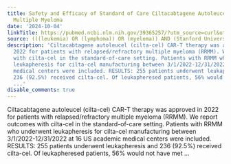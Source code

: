 ```yaml
---
title: Safety and Efficacy of Standard of Care Ciltacabtagene Autoleucel for Relapsed/Refractory
  Multiple Myeloma
date: '2024-10-04'
linkTitle: https://pubmed.ncbi.nlm.nih.gov/39365257/?utm_source=curl&utm_medium=rss&utm_campaign=pubmed-2&utm_content=1Rkszs2HVZ2RHP33OibaNFew6VK-LzjJWTD4GwmLlk8B-wCceh&fc=20220923065203&ff=20241005190856&v=2.18.0.post9+e462414
source: (((leukemia) OR (lymphoma)) OR (myeloma)) AND (Stanford University[Affiliation])
description: 'Ciltacabtagene autoleucel (cilta-cel) CAR-T therapy was approved in
  2022 for patients with relapsed/refractory multiple myeloma (RRMM). We report outcomes
  with cilta-cel in the standard-of-care setting. Patients with RRMM who underwent
  leukapheresis for cilta-cel manufacturing between 3/1/2022-12/31/2022 at 16 US academic
  medical centers were included. RESULTS: 255 patients underwent leukapheresis and
  236 (92.5%) received cilta-cel. Of leukapheresed patients, 56% would not have met
  ...'
disable_comments: true
---
```

Ciltacabtagene autoleucel (cilta-cel) CAR-T therapy was approved in 2022 for patients with relapsed/refractory multiple myeloma (RRMM). We report outcomes with cilta-cel in the standard-of-care setting. Patients with RRMM who underwent leukapheresis for cilta-cel manufacturing between 3/1/2022-12/31/2022 at 16 US academic medical centers were included. RESULTS: 255 patients underwent leukapheresis and 236 (92.5%) received cilta-cel. Of leukapheresed patients, 56% would not have met ...